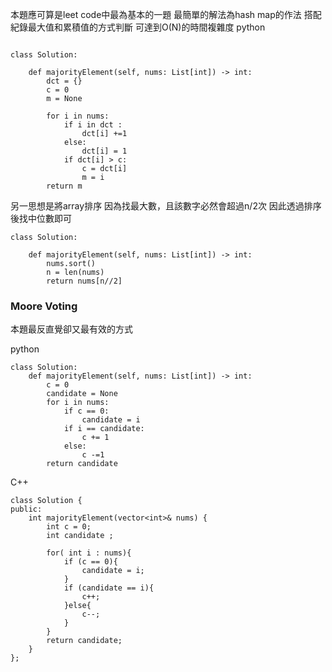 本題應可算是leet code中最為基本的一題
最簡單的解法為hash map的作法
搭配紀錄最大值和累積值的方式判斷
可達到O(N)的時間複雜度
python 
```

class Solution:

    def majorityElement(self, nums: List[int]) -> int:
		dct = {}
        c = 0
        m = None

        for i in nums:
            if i in dct :
                dct[i] +=1
            else:
                dct[i] = 1
            if dct[i] > c:
                c = dct[i]
                m = i
        return m

```


另一思想是將array排序
因為找最大數，且該數字必然會超過n/2次
因此透過排序後找中位數即可
```
class Solution:

    def majorityElement(self, nums: List[int]) -> int:
		nums.sort()
        n = len(nums)
        return nums[n//2]
```


### Moore Voting
本題最反直覺卻又最有效的方式

python 
```
class Solution:
    def majorityElement(self, nums: List[int]) -> int:
		c = 0
		candidate = None
		for i in nums:
			if c == 0:
				candidate = i
			if i == candidate:
				c += 1
			else:
				c -=1
		return candidate
```


C++
```
class Solution {
public:
    int majorityElement(vector<int>& nums) {
        int c = 0;
        int candidate ;

        for( int i : nums){
            if (c == 0){
                candidate = i;
            }            
            if (candidate == i){
                c++;
            }else{
                c--;
            }
        }
        return candidate;
    }
};
```


